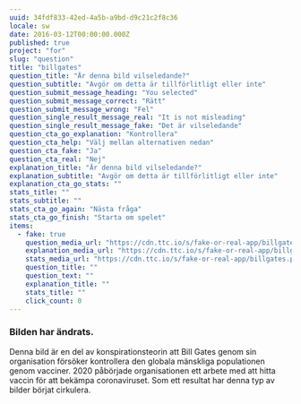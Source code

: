 ```yaml
---
uuid: 34fdf833-42ed-4a5b-a9bd-d9c21c2f8c36
locale: sw
date: 2016-03-12T00:00:00.000Z
published: true
project: "for"
slug: "question"
title: "billgates"
question_title: "Är denna bild vilseledande?"
question_subtitle: "Avgör om detta är tillförlitligt eller inte"
question_submit_message_heading: "You selected"
question_submit_message_correct: "Rätt"
question_submit_message_wrong: "Fel"
question_single_result_message_real: "It is not misleading"
question_single_result_message_fake: "Det är vilseledande"
question_cta_go_explanation: "Kontrollera"
question_cta_help: "Välj mellan alternativen nedan"
question_cta_fake: "Ja"
question_cta_real: "Nej"
explanation_title: "Är denna bild vilseledande?"
explanation_subtitle: "Avgör om detta är tillförlitligt eller inte"
explanation_cta_go_stats: ""
stats_title: ""
stats_subtitle: ""
stats_cta_go_again: "Nästa fråga"
stats_cta_go_finish: "Starta om spelet"
items:
  - fake: true
    question_media_url: "https://cdn.ttc.io/s/fake-or-real-app/billgates.png"
    explanation_media_url: "https://cdn.ttc.io/s/fake-or-real-app/billgates.png"
    stats_media_url: "https://cdn.ttc.io/s/fake-or-real-app/billgates.png"
    question_title: ""
    question_text: ""
    explanation_title: ""
    stats_title: ""
    click_count: 0
---
```

### Bilden har ändrats.

Denna bild är en del av konspirationsteorin att Bill Gates genom sin organisation försöker kontrollera den globala mänskliga populationen genom vacciner. 2020 påbörjade organisationen ett arbete med att hitta vaccin för att bekämpa coronaviruset. Som ett resultat har denna typ av bilder börjat cirkulera.
